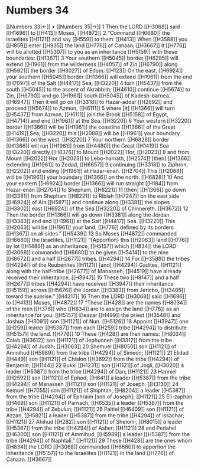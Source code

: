 # Numbers 34
[[Numbers 33|←]] • [[Numbers 35|→]]
1 Then the LORD [[H3068]] said [[H1696]] to [[H413]] Moses, [[H4872]] 
2 “Command [[H6680]] the Israelites [[H1121]] and say [[H559]] to them: [[H413]] When [[H3588]] you [[H859]] enter [[H935]] the land [[H776]] of Canaan, [[H3667]] it [[H776]] will be allotted [[H5307]] to you as an inheritance [[H5159]] with these boundaries: [[H1367]] 
3 Your southern [[H5045]] border [[H6285]] will extend [[H1961]] from the wilderness [[H4057]] of Zin [[H6790]] along [[H5921]] the border [[H3027]] of Edom. [[H123]] On the east, [[H6924]] your southern [[H5045]] border [[H1366]] will extend [[H1961]] from the end [[H7097]] of the Salt [[H4417]] Sea, [[H3220]] 
4 turn [[H5437]] from the south [[H5045]] to the ascent of Akrabbim, [[H4610]] continue [[H5674]] to Zin, [[H6790]] and go [[H1961]] south [[H5045]] of Kadesh-barnea. [[H6947]] Then it will go on [[H3318]] to Hazar-addar [[H2692]] and proceed [[H5674]] to Azmon, [[H6111]] 
5 where [it] [[H1366]] will turn [[H5437]] from Azmon, [[H6111]] join the Brook [[H5158]] of Egypt, [[H4714]] and end [[H1961]] at the Sea. [[H3220]] 
6 Your western [[H3220]] border [[H1366]] will be [[H1961]] the coastline [[H1366]] of the Great [[H1419]] Sea; [[H3220]] this [[H2088]] will be [[H1961]] your  boundary [[H1366]] on the west. [[H3220]] 
7 Your northern [[H6828]] border [[H1366]] will run [[H1961]] from [[H4480]] the Great [[H1419]] Sea [[H3220]] directly [[H8376]] to Mount [[H2022]] Hor, [[H2023]] 
8 and from Mount [[H2022]] Hor [[H2023]] to Lebo-hamath, [[H2574]] [then] [[H1366]] extending [[H1961]] to Zedad, [[H6657]] 
9 continuing [[H3318]] to Ziphron, [[H2202]] and ending [[H1961]] at Hazar-enan. [[H2704]] This [[H2088]] will be [[H1961]] your  boundary [[H1366]] on the north. [[H6828]] 
10 And your eastern [[H6924]] border [[H1366]] will run straight [[H184]] from  Hazar-enan [[H2704]] to Shepham, [[H8221]] 
11 [then] [[H1366]] go down [[H3381]] from Shepham [[H8221]] to Riblah [[H7247]] on the east side [[H6924]] of Ain [[H5871]] and continue along [[H3381]] the slopes [[H3802]] east [[H6924]] of the Sea [[H3220]] of Chinnereth. [[H3672]] 
12 Then the border [[H1366]] will go down [[H3381]] along the Jordan [[H3383]] and end [[H1961]] at the Salt [[H4417]] Sea. [[H3220]] This [[H2063]] will be [[H1961]] your land, [[H776]] defined by its borders [[H1367]] on all sides.” [[H5439]] 
13 So Moses [[H4872]] commanded [[H6680]] the Israelites, [[H1121]] “{Apportion} this [[H2063]] land [[H776]] by lot [[H1486]] as an inheritance, [[H5157]] which [[H834]] the LORD [[H3068]] commanded [[H6680]] to be given [[H5414]] to the nine [[H8672]] and a half [[H2677]] tribes. [[H4294]] 
14 For [[H3588]] the tribes [[H4294]] of the Reubenites [[H1121]] [and] [[H4294]] Gadites, [[H1121]] along with the half-tribe [[H2677]] of Manasseh, [[H4519]] have already received their inheritance. [[H3947]] 
15 These two [[H8147]] and a half [[H2677]] tribes [[H4294]] have received [[H3947]] their inheritance [[H5159]] across [[H5676]] the Jordan [[H3383]] from Jericho, [[H3405]] toward the sunrise.” [[H4217]] 
16 Then the LORD [[H3068]] said [[H1696]] to [[H413]] Moses, [[H4872]] 
17 “These [[H428]] are the names [[H8034]] of the men [[H376]] who [[H834]] are to assign the land [[H776]] as an inheritance for you: [[H5157]] Eleazar [[H499]] the priest [[H3548]] and Joshua [[H3091]] son [[H1121]] of Nun. [[H5126]] 
18 Appoint [[H3947]] one [[H259]] leader [[H5387]] from each [[H259]] tribe [[H4294]] to distribute [[H5157]] the land. [[H776]] 
19 These [[H428]] are their names: [[H8034]] Caleb [[H3612]] son [[H1121]] of Jephunneh [[H3312]] from the tribe [[H4294]] of Judah; [[H3063]] 
20 Shemuel [[H8050]] son [[H1121]] of Ammihud [[H5989]] from the tribe [[H4294]] of Simeon; [[H1121]] 
21 Elidad [[H449]] son [[H1121]] of Chislon [[H3692]] from the tribe [[H4294]] of Benjamin; [[H1144]] 
22 Bukki [[H1231]] son [[H1121]] of Jogli, [[H3020]] a leader [[H5387]] from the tribe [[H4294]] of Dan; [[H1121]] 
23 Hanniel [[H2592]] son [[H1121]] of Ephod, [[H641]] a leader [[H5387]] from the tribe [[H4294]] of Manasseh [[H1121]] son [[H1121]] of Joseph; [[H3130]] 
24 Kemuel [[H7055]] son [[H1121]] of Shiphtan, [[H8204]] a leader [[H5387]] from the tribe [[H4294]] of Ephraim [son of Joseph]; [[H1121]] 
25 Eli-zaphan [[H469]] son [[H1121]] of Parnach, [[H6535]] a leader [[H5387]] from the tribe [[H4294]] of Zebulun; [[H1121]] 
26 Paltiel [[H6409]] son [[H1121]] of Azzan, [[H5821]] a leader [[H5387]] from the tribe [[H4294]] of Issachar; [[H1121]] 
27 Ahihud [[H282]] son [[H1121]] of Shelomi, [[H8015]] a leader [[H5387]] from the tribe [[H4294]] of Asher; [[H1121]] 
28 and Pedahel [[H6300]] son [[H1121]] of Ammihud, [[H5989]] a leader [[H5387]] from the tribe [[H4294]] of Naphtali.” [[H1121]] 
29 These [[H428]] are the ones whom [[H834]] the LORD [[H3068]] commanded [[H6680]] to apportion the inheritance [[H5157]] to the Israelites [[H1121]] in the land [[H776]] of Canaan. [[H3667]] 
